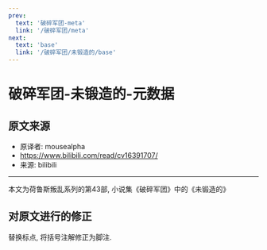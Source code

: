 ```yaml
---
prev:
  text: '破碎军团-meta'
  link: '/破碎军团/meta'
next:
  text: 'base'
  link: '/破碎军团/未锻造的/base'
---
```


# 破碎军团-未锻造的-元数据

## 原文来源

+ 原译者: mousealpha
+ <https://www.bilibili.com/read/cv16391707/>
+ 来源: bilibili

--------

本文为荷鲁斯叛乱系列的第43部, 小说集《破碎军团》中的《未锻造的》

## 对原文进行的修正

替换标点, 将括号注解修正为脚注.
